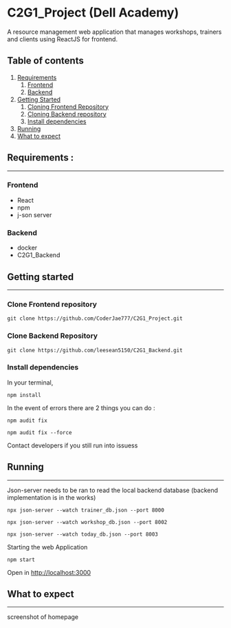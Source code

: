 # C2G1_Project (Dell Academy)
A resource management web application that manages workshops, trainers and clients using ReactJS for frontend.

Table of contents
---
1. [Requirements](#requirements)
    1. [Frontend](#frontend)
    2. [Backend](#backend)
2. [Getting Started](#gettingstarted)
    1. [Cloning Frontend Repository](#cloningfrontend)
    2. [Cloning Backend repository](#cloningbackend)
    3. [Install dependencies](#installdep)
3. [Running](#running)
4. [What to expect](#outcome)
 
<a id="requirements"></a>
## Requirements  :
---
<a id="frontend"></a>
### Frontend
* React
* npm
* j-son server

<a id="backend"></a>
### Backend
* docker
* C2G1_Backend 

<a id="gettingstarted"></a>
## Getting started
---
<a id="clonefrontend"></a>
### Clone Frontend repository
```shell
git clone https://github.com/CoderJae777/C2G1_Project.git
```
<a id="clonebackend"></a>
### Clone Backend Repository
```shell
git clone https://github.com/leesean5150/C2G1_Backend.git
```
<a id="installdep"></a>
### Install dependencies
In your terminal, 
```shell
npm install
```

In the event of errors  there are 2 things you can do : 
```shell
npm audit fix
```
```shell
npm audit fix --force
```
Contact developers if you still run into issuess

<a id="running"></a>
## Running
---
Json-server needs to be ran to read the local backend database (backend implementation is in the works)

```shell
npx json-server --watch trainer_db.json --port 8000
```
```shell
npx json-server --watch workshop_db.json --port 8002
```
```shell
npx json-server --watch today_db.json --port 8003
```

Starting the web Application

```shell
npm start
```
Open in [http://localhost:3000](http://localhost:3000)


<a id="outcome"></a>
## What to expect
---
screenshot of homepage
